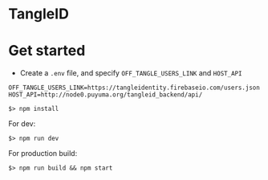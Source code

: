 # TangleID

# Get started

- Create a `.env` file, and specify `OFF_TANGLE_USERS_LINK` and `HOST_API`

```
OFF_TANGLE_USERS_LINK=https://tangleidentity.firebaseio.com/users.json
HOST_API=http://node0.puyuma.org/tangleid_backend/api/
```

```
$> npm install
```

For dev:

```
$> npm run dev
```

For production build:

```
$> npm run build && npm start
```
